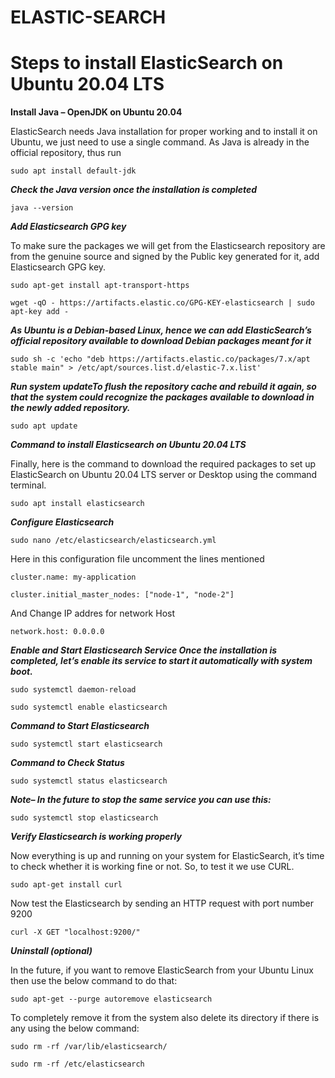 # ELASTIC-SEARCH

# Steps to install ElasticSearch on Ubuntu 20.04 LTS

**Install Java  – OpenJDK on Ubuntu 20.04**

ElasticSearch needs Java installation for proper working and to install it on Ubuntu, we just need to use a single command. As Java is already in the official repository, thus run

```
sudo apt install default-jdk
````

***Check the Java version once the installation is completed***

```
java --version
````

***Add Elasticsearch GPG key***

To make sure the packages we will get from the Elasticsearch repository are from the genuine source and signed by the Public key generated for it, add Elasticsearch GPG key.

```
sudo apt-get install apt-transport-https
````

```
wget -qO - https://artifacts.elastic.co/GPG-KEY-elasticsearch | sudo apt-key add -
````
 
***As Ubuntu is a Debian-based Linux, hence we can add ElasticSearch’s official repository available to download Debian packages meant for it***

```
sudo sh -c 'echo "deb https://artifacts.elastic.co/packages/7.x/apt stable main" > /etc/apt/sources.list.d/elastic-7.x.list'
````
***Run system updateTo flush the repository cache and rebuild it again, so that the system could recognize the packages available to download in the newly added repository.***

```
sudo apt update
````
 
***Command to install Elasticsearch on Ubuntu 20.04 LTS***

Finally, here is the command to download the required packages to set up ElasticSearch on Ubuntu 20.04 LTS server or Desktop using the command terminal.

```
sudo apt install elasticsearch
````
***Configure Elasticsearch***
```
sudo nano /etc/elasticsearch/elasticsearch.yml
````
Here in this configuration file uncomment the lines mentioned   

```cluster.name: my-application```

```cluster.initial_master_nodes: ["node-1", "node-2"]```

And Change IP addres for network Host

```network.host: 0.0.0.0```

***Enable and Start Elasticsearch Service Once the installation is completed, let’s enable its service to start it automatically with system boot.***

```
sudo systemctl daemon-reload
````

```
sudo systemctl enable elasticsearch
````

***Command to Start Elasticsearch***

```
sudo systemctl start elasticsearch
````

***Command to Check Status*** 

```
sudo systemctl status elasticsearch
````

***Note– In the future to stop the same service you can use this:***

```
sudo systemctl stop elasticsearch
````
 
***Verify Elasticsearch is working properly***

Now everything is up and running on your system for ElasticSearch, it’s time to check whether it is working fine or not. So, to test it we use CURL.

```
sudo apt-get install curl
````

Now test the Elasticsearch by sending an HTTP request with port number 9200

```
curl -X GET "localhost:9200/"
```

***Uninstall (optional)***

In the future, if you want to remove ElasticSearch from your Ubuntu Linux then use the below command to do that:

```
sudo apt-get --purge autoremove elasticsearch
````

To completely remove it from the system also delete its directory if there is any using the below command:

```
sudo rm -rf /var/lib/elasticsearch/
````

```
sudo rm -rf /etc/elasticsearch
````
